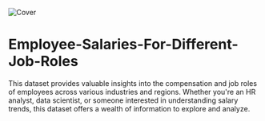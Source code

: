 ![Cover](https://github.com/user-attachments/assets/d50758b7-2209-43c6-bead-e1282a748156)
# Employee-Salaries-For-Different-Job-Roles
This dataset provides valuable insights into the compensation and job roles of employees across various industries and regions. Whether you're an HR analyst, data scientist, or someone interested in understanding salary trends, this dataset offers a wealth of information to explore and analyze.
